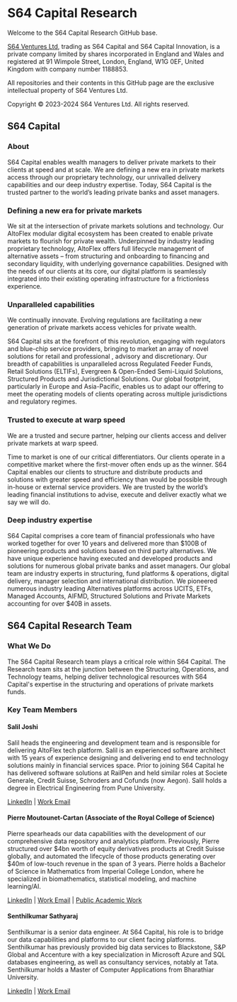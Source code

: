 # S64 Capital Research

Welcome to the S64 Capital Research GitHub base.

[S64 Ventures Ltd](https://s64capital.com/), trading as S64 Capital and S64 Capital Innovation, is a private company limited by shares incorporated in England and Wales and registered at 91 Wimpole Street, London, England, W1G 0EF, United Kingdom with company number 1188853.

All repositories and their contents in this GitHub page are the exclusive intellectual property of S64 Ventures Ltd.

Copyright &copy; 2023-2024 S64 Ventures Ltd. All rights reserved.

## S64 Capital

### About

S64 Capital enables wealth managers to deliver private markets to their clients at speed and at scale. We are defining a new era in private markets access through our proprietary technology, our unrivalled delivery capabilities and our deep industry expertise. Today, S64 Capital is the trusted partner to the world’s leading private banks and asset managers.

### Defining a new era for private markets

We sit at the intersection of private markets solutions and technology. Our AltoFlex modular digital ecosystem has been created to enable private markets to flourish for private wealth. Underpinned by industry leading proprietary technology, AltoFlex offers full lifecycle management of alternative assets – from structuring and onboarding to financing and secondary liquidity, with underlying governance capabilities. Designed with the needs of our clients at its core, our digital platform is seamlessly integrated into their existing operating infrastructure for a frictionless experience.

### Unparalleled capabilities

We continually innovate. Evolving regulations are facilitating a new generation of private markets access vehicles for private wealth.

S64 Capital sits at the forefront of this revolution, engaging with regulators and blue-chip service providers, bringing to market an array of novel solutions for retail and professional , advisory and discretionary. Our breadth of capabilities is unparalleled across Regulated Feeder Funds, Retail Solutions (ELTIFs), Evergreen & Open-Ended Semi-Liquid Solutions, Structured Products and Jurisdictional Solutions. Our global footprint, particularly in Europe and Asia-Pacific, enables us to adapt our offering to meet the operating models of clients operating across multiple jurisdictions and regulatory regimes.

### Trusted to execute at warp speed

We are a trusted and secure partner, helping our clients access and deliver private markets at warp speed.

Time to market is one of our critical differentiators. Our clients operate in a competitive market where the first-mover often ends up as the winner. S64 Capital enables our clients to structure and distribute products and solutions with greater speed and efficiency than would be possible through in-house or external service providers. We are trusted by the world’s leading financial institutions to advise, execute and deliver exactly what we say we will do.

### Deep industry expertise

S64 Capital comprises a core team of financial professionals who have worked together for over 10 years and delivered more than $100B of pioneering products and solutions based on third party alternatives. We have unique experience having executed and developed products and solutions for numerous global private banks and asset managers. Our global team are industry experts in structuring, fund platforms & operations, digital delivery, manager selection and international distribution. We pioneered numerous industry leading Alternatives platforms across UCITS, ETFs, Managed Accounts, AIFMD, Structured Solutions and Private Markets accounting for over $40B in assets.

## S64 Capital Research Team

### What We Do

The S64 Capital Research team plays a critical role within S64 Capital. The Research team sits at the junction between the Structuring, Operations, and Technology teams, helping deliver technological resources with S64 Capital's expertise in the structuring and operations of private markets funds. 

### Key Team Members

#### Salil Joshi

Salil heads the engineering and development team and is responsible for delivering AltoFlex tech platform. Salil is an experienced software architect with 15 years of experience designing and delivering end to end technology solutions mainly in financial services space. Prior to joining S64 Capital he has delivered software solutions at RailPen and held similar roles at Societe Generale, Credit Suisse, Schroders and Cofunds (now Aegon). Salil holds a degree in Electrical Engineering from Pune University.

[LinkedIn](https://www.linkedin.com/in/joshisalil/) | [Work Email](mailto:salil.joshi@s64capital.com)

#### Pierre Moutounet-Cartan (Associate of the Royal College of Science)

Pierre spearheads our data capabilities with the development of our comprehensive data repository and analytics platform. Previously, Pierre structured over $4bn worth of equity derivatives products at Credit Suisse globally, and automated the lifecycle of those products generating over $40m of low-touch revenue in the span of 3 years. Pierre holds a Bachelor of Science in Mathematics from Imperial College London, where he specialized in biomathematics, statistical modeling, and machine learning/AI.

[LinkedIn](https://www.linkedin.com/in/yopierre/?locale=en_US) | [Work Email](mailto:pierre.moutounet-cartan@s64capital.com) | [Public Academic Work](https://ui.adsabs.harvard.edu/search/filter_author_facet_hier_fq_author=AND&filter_author_facet_hier_fq_author=author_facet_hier%3A%220%2FMoutounet-Cartan%2C%20P%22&fq=%7B!type%3Daqp%20v%3D%24fq_author%7D&fq_author=(author_facet_hier%3A%220%2FMoutounet-Cartan%2C%20P%22)&q=author%3A%22Moutounet-Cartan%2C%20Pierre%20G.%20B.%22&sort=date%20desc%2C%20bibcode%20desc&p_=0)

#### Senthilkumar Sathyaraj

Senthilkumar is a senior data engineer. At S64 Capital, his role is to bridge our data capabilities and platforms to our client facing platforms. Senthilkumar has previously provided big data services to Blackstone, S&P Global and Accenture with a key specialization in Microsoft Azure and SQL databases engineering, as well as consultancy services, notably at Tata. Senthilkumar holds a Master of Computer Applications from Bharathiar University.

[LinkedIn](https://www.linkedin.com/in/senthilkumar-sathyaraj-382647b1/) | [Work Email](mailto:senthilkumar.sathyaraj@s64capital.com)
